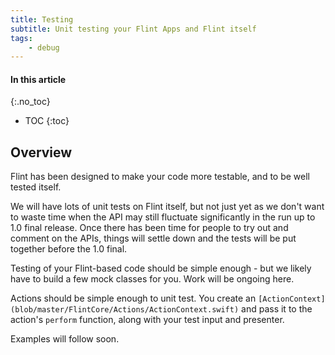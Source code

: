 ```yaml
---
title: Testing
subtitle: Unit testing your Flint Apps and Flint itself
tags:
    - debug
---
```


#### In this article
{:.no_toc}
* TOC
{:toc}

## Overview

Flint has been designed to make your code more testable, and to be well tested itself.

We will have lots of unit tests on Flint itself, but not just yet as we don't want to waste time when the API may still fluctuate significantly in the run up to 1.0 final release. Once there has been time for people to try out and comment on the APIs, things will settle down and the tests will be put together before the 1.0 final.

Testing of your Flint-based code should be simple enough - but we likely have to build a few mock classes for you. Work will be ongoing here. 

Actions should be simple enough to unit test. You create an `[ActionContext](blob/master/FlintCore/Actions/ActionContext.swift)` and pass it to the action's `perform` function, along with your test input and presenter.

Examples will follow soon.
